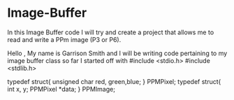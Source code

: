 # Image-Buffer
In this Image Buffer code I will try and create a project that allows me to read and write a PPm image (P3 or P6).

Hello , My name is Garrison Smith and I will be writing code pertaining to my image buffer class so far I started off with
#include <stdio.h>
#include <stdlib.h>

typedef struct{
    unsigned char red, green,blue;
}
PPMPixel;
typedef struct{
    int x, y;
    PPMPixel *data;
}
PPMImage;
